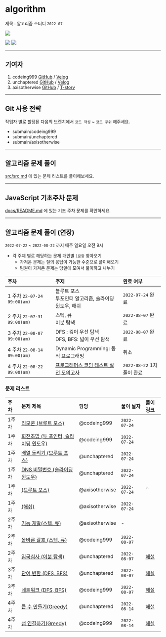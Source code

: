 # algorithm

제목 : 알고리즘 스터디
`2022-07-`

![](https://github.com/unchaptered/hanghae-algorithm-study/blob/main/%EC%99%84%EB%A3%8C!.png)

![](https://github.com/unchaptered/hanghae-algorithm-study/blob/main/20220822042450.png)
![](https://github.com/unchaptered/hanghae-algorithm-study/blob/main/20220822-Fin.png)

<hr>

## 기여자

1. codeing999 [GitHub](https://github.com/codeing999) / [Velog](https://velog.io/@mero)
2. unchaptered [GitHub](https://github.com/unchaptered) / [Velog](https://velog.io/@unchapterd)
3. axisotherwise [GitHub](https://github.com/axisotherwise) / [T-story](https://thelapssql.tistory.com/)

<hr>

## Git 사용 전략

작업자 별로 할당된 다음의 브랜치에서 `코드 작성` ~ `코드 푸쉬` 해주세요.

- submain/codeing999
- submain/unchaptered
- submain/axisotherwise

<hr>

## 알고리즘 문제 풀이

[src/src.md](https://github.com/unchaptered/algorithm/blob/main/src/README.md) 에 있는 문제 리스트를 풀이해보세요.

<hr>

## JavaScript 기초주차 문제

[docs/README.md](https://github.com/unchaptered/algorithm/blob/main/docs/README.md) 에 있는 기초 주차 문제를 확인하세요.

<hr>

## 알고리즘 문제 풀이 (연장)

`2022-07-22` ~ `2022-08-22` 까지 매주 일요일 오전 9시

- 각 주제 별로 해당하는 문제 개인별 `1문항` 찾아오기
  - 가져온 문제는 질의 응답이 가능한 수준으로 풀이해오기
  - 팀원이 가져온 문제는 당일에 모여서 풀이하고 나누기

| 주차 | 주제 | 완료 여부 |
| :--- | :--- | :-- |
| 1 주차 `22-07-24 09:00(am)` | 블루트 포스 <br> 투포인터 알고리즘, 슬라이딩 윈도우, 해쉬 | `2022-07-24` 완료 |
| 2 주차 `22-07-31 09:00(am)` | 스텍, 큐 <br> 이분 탐색 | `2022-08-07` 완료 |
| 3 주차 `22-08-07 09:00(am)` | DFS : 깊이 우선 탐색 <br> DFS, BFS: 넓이 우선 탐색 | `2022-08-07` 완료 |
| 4 주차 `22-08-14 09:00(am)` | Dynamic Programming: 동적 프로그래밍 | 취소 |
| 4 주차 `22-08-22 09:00(am)` | [프로그래머스 코딩 테스트 실전 모의고사](https://career.programmers.co.kr/competitions/2627) | `2022-08-22` 1차 풀이 완료 |

### 문제 리스트

| 주차 | 문제 제목 | 담당 | 풀이 날자 | 풀이 링크 |
| :--- | :------- | :---- | :------ | :------- |
| 1주차 | [리모콘 (브루트 포스)](https://www.acmicpc.net/problem/1107) | @codeing999 |  `2022-07-24` | |
| 1주차 | [회전초밥 (투 포인터, 슬라이딩 윈도우)](https://www.acmicpc.net/problem/15961) | @codeing999 | `2022-07-24` | |
| 1주차 | [배열 돌리기 (브루트 포스)](https://www.acmicpc.net/problem/17406) | @unchaptered | `2022-07-24` | |
| 1주차 | [DNS 비밀번호 (슬라이딩 윈도우)](https://www.acmicpc.net/problem/12891) | @unchaptered | `2022-07-24` | |
| 1주차 | [ (브루트 포스)]() | @axisotherwise | `2022-07-24` | `` | |
| 1주차 | [ (해쉬)]() | @axisotherwise | `2022-07-24` | |
| 2주차 | [기능 개발(스텍, 큐)](https://school.programmers.co.kr/learn/courses/30/lessons/42586) | @axisotherwise | - |
| 2주차 | [올바른 괄호 (스텍, 큐)](https://school.programmers.co.kr/learn/courses/30/lessons/12909) | @codeing999 | `2022-08-07` |
| 2주차 | [입국심사 (이분 탐색)](https://school.programmers.co.kr/learn/courses/30/lessons/43238) | @unchaptered | `2022-08-07` | [해설](https://github.com/unchaptered/algorithm/blob/main/advanced/%EC%9E%85%EA%B5%AD%EC%8B%AC%EC%82%AC.md) |
| 3주차 | [단어 변환 (DFS, BFS)](https://school.programmers.co.kr/learn/courses/30/lessons/43163) | @unchaptered | `2022-08-07` | [해설](https://github.com/unchaptered/algorithm/blob/main/advanced/%EB%8B%A8%EC%96%B4%EB%B3%80%ED%99%98.md)|
| 3주차 | [네트워크 (DFS, BFS)](https://school.programmers.co.kr/learn/courses/30/lessons/43162) | @codeing999 | `2022-08-07` | [해설](https://github.com/unchaptered/algorithm/blob/main/advanced/%EB%84%A4%ED%8A%B8%EC%9B%8C%ED%81%AC.md) |
| 4주차 | [큰 수 만들기(Greedy)](https://school.programmers.co.kr/learn/courses/30/lessons/42883) | @unchaptered | `2022-08-14` | [해설](https://github.com/unchaptered/algorithm/blob/main/advanced/%ED%81%B0%20%EC%88%98%20%EB%A7%8C%EB%93%A4%EA%B8%B0.md) |
| 4주차 | [섬 연결하기(Greedy)](https://school.programmers.co.kr/learn/courses/30/lessons/42861) | @codeing999| `2022-08-14` | [해설](https://github.com/unchaptered/algorithm/blob/main/advanced/%EC%84%AC%20%EC%97%B0%EA%B2%B0%ED%95%98%EA%B8%B0.md) |
